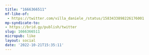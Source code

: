 ```yaml
---
title: "1666366511"
mf-like-of:
 - https://twitter.com/villa_daniele_/status/1583433898226176001
mp-syndicate-to:
- https://brid.gy/publish/twitter
slug: 1666366511
micropub: like
layout: social
date: '2022-10-21T15:35:11'
---
```

